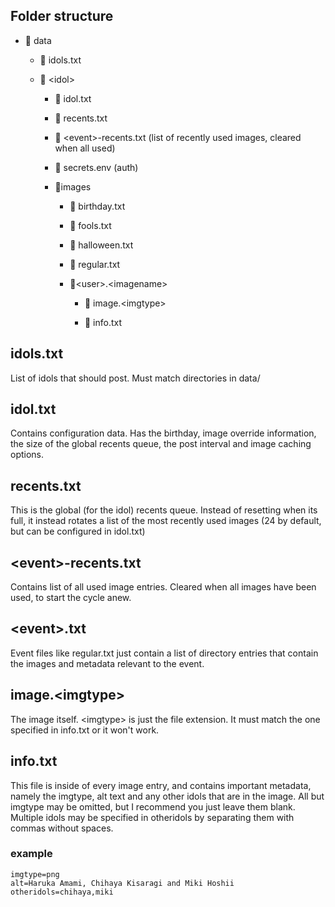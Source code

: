 ## Folder structure

* 📂 data
  
  * 📄 idols.txt
  
  * 📂 \<idol\>
    
    * 📄 idol.txt
    
    * 📄 recents.txt
    
    * 📄 \<event\>-recents.txt (list of recently used images, cleared when all used)
    
    * 📄 secrets.env (auth)
    
    * 📂images
      
      * 📄 birthday.txt
      
      * 📄 fools.txt
      
      * 📄 halloween.txt
      
      * 📄 regular.txt
      
      * 📂\<user\>.\<imagename\>
        
        * 📄 image.\<imgtype\>
        
        * 📄 info.txt

## idols.txt

List of idols that should post. Must match directories in data/

## idol.txt

Contains configuration data. Has the birthday, image override information, the size of the global recents queue, the post interval and image caching options.

## recents.txt

This is the global (for the idol) recents queue. Instead of resetting when its full, it instead rotates a list of the most recently used images (24 by default, but can be configured in idol.txt)

## \<event\>-recents.txt

Contains list of all used image entries. Cleared when all images have been used, to start the cycle anew.

## \<event\>.txt

Event files like regular.txt just contain a list of directory entries that contain the images and metadata relevant to the event.

## image.\<imgtype\>

The image itself. \<imgtype\> is just the file extension. It must match the one specified in info.txt or it won't work.

## info.txt

This file is inside of every image entry, and contains important metadata, namely the imgtype, alt text and any other idols that are in the image. All but imgtype may be omitted, but I recommend you just leave them blank. Multiple idols may be specified in otheridols by separating them with commas without spaces.

### example

```
imgtype=png
alt=Haruka Amami, Chihaya Kisaragi and Miki Hoshii
otheridols=chihaya,miki
```
